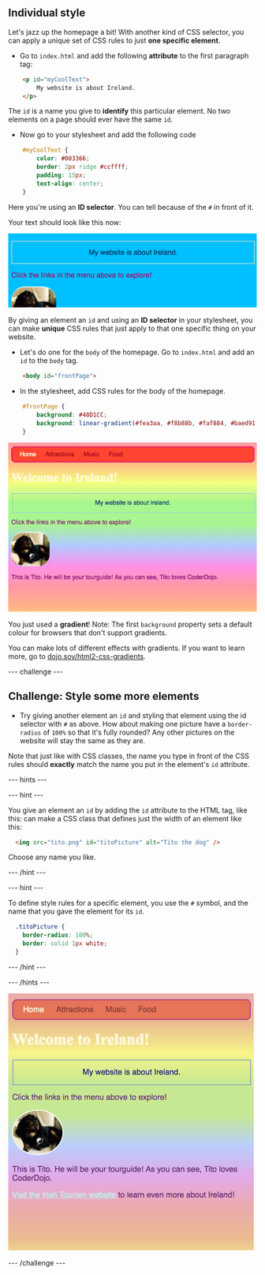 ## Individual style

 Let's jazz up the homepage a bit! With another kind of CSS selector, you can apply a unique set of CSS rules to just **one specific element**.
 
+ Go to `index.html` and add the following **attribute** to the first paragraph tag:

```html
    <p id="myCoolText">
        My website is about Ireland.
    </p> 
```

The `id` is a name you give to **identify** this particular element. No two elements on a page should ever have the same `id`.

+ Now go to your stylesheet and add the following code

```css
    #myCoolText {
        color: #003366;
        border: 2px ridge #ccffff;
        padding: 15px;
        text-align: center;
    }
```
    
Here you're using an **ID selector**. You can tell because of the `#` in front of it.

Your text should look like this now:

![Text with a different colour and a border around it](images/paragraphIdStyle.png)

By giving an element an `id` and using an **ID selector** in your stylesheet, you can make **unique** CSS rules that just apply to that one specific thing on your website. 

+ Let's do one for the `body` of the homepage. Go to `index.html` and add an `id` to the `body` tag.

```html
    <body id="frontPage">
```

+ In the stylesheet, add CSS rules for the body of the homepage.

```css
    #frontPage {
        background: #48D1CC;
        background: linear-gradient(#fea3aa, #f8b88b, #faf884, #baed91, #baed91, #b2cefe, #f2a2e8, #fea3aa);
    }
```

![Rainbow gradient background](images/frontPageIdStyles.png)
    
You just used a **gradient**! Note: The first `background` property sets a default colour for browsers that don't support gradients.

You can make lots of different effects with gradients. If you want to learn more, go to [dojo.soy/html2-css-gradients](http://dojo.soy/html2-css-gradients).


--- challenge ---

## Challenge: Style some more elements

+ Try giving another element an `id` and styling that element using the id selector with `#` as above. How about making one picture have a `border-radius` of `100%` so that it's fully rounded? Any other pictures on the website will stay the same as they are. 

Note that just like with CSS classes, the name you type in front of the CSS rules should **exactly** match the name you put in the element's `id` attribute.

--- hints ---

--- hint ---

You give an element an `id` by adding the `id` attribute to the HTML tag, like this: can make a CSS class that defines just the width of an element like this:

```html
  <img src="tito.png" id="titoPicture" alt="Tito the dog" />  		
```

Choose any name you like.

--- /hint ---

--- hint ---

To define style rules for a specific element, you use the `#` symbol, and the name that you gave the element for its `id`.

```css
  .titoPicture {
    border-radius: 100%;
    border: solid 1px white;
  }
```

--- /hint ---

--- /hints ---

![A round picture of Tito with a white border](images/frontPageStyleAll.png)

--- /challenge ---

